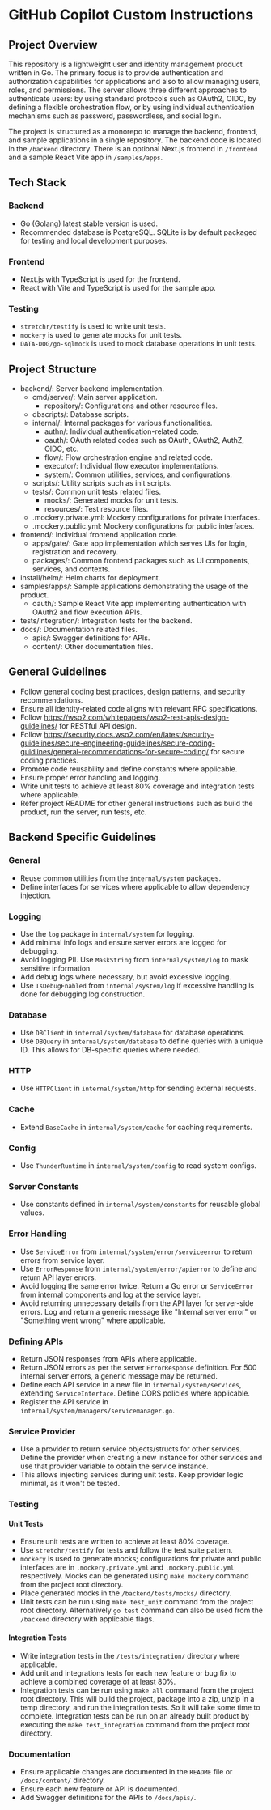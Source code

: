 # GitHub Copilot Custom Instructions

## Project Overview

This repository is a lightweight user and identity management product written in Go. The primary focus is to provide authentication and authorization capabilities for applications and also to allow managing users, roles, and permissions. The server allows three different approaches to authenticate users: by using standard protocols such as OAuth2, OIDC, by defining a flexible orchestration flow, or by using individual authentication mechanisms such as password, passwordless, and social login.

The project is structured as a monorepo to manage the backend, frontend, and sample applications in a single repository. The backend code is located in the `/backend` directory. There is an optional Next.js frontend in `/frontend` and a sample React Vite app in `/samples/apps`.

## Tech Stack

### Backend

- Go (Golang) latest stable version is used.
- Recommended database is PostgreSQL. SQLite is by default packaged for testing and local development purposes.

### Frontend

- Next.js with TypeScript is used for the frontend.
- React with Vite and TypeScript is used for the sample app.

### Testing

- `stretchr/testify` is used to write unit tests.
- `mockery` is used to generate mocks for unit tests.
- `DATA-DOG/go-sqlmock` is used to mock database operations in unit tests.

## Project Structure

- backend/: Server backend implementation.
  - cmd/server/: Main server application.
    - repository/: Configurations and other resource files.
  - dbscripts/: Database scripts.
  - internal/: Internal packages for various functionalities.
    - authn/: Individual authentication-related code.
    - oauth/: OAuth related codes such as OAuth, OAuth2, AuthZ, OIDC, etc.
    - flow/: Flow orchestration engine and related code.
    - executor/: Individual flow executor implementations.
    - system/: Common utilities, services, and configurations.
  - scripts/: Utility scripts such as init scripts.
  - tests/: Common unit tests related files.
    - mocks/: Generated mocks for unit tests.
    - resources/: Test resource files.
  - .mockery.private.yml: Mockery configurations for private interfaces.
  - .mockery.public.yml: Mockery configurations for public interfaces.
- frontend/: Individual frontend application code.
  - apps/gate/: Gate app implementation which serves UIs for login, registration and recovery. 
  - packages/: Common frontend packages such as UI components, services, and contexts.
- install/helm/: Helm charts for deployment.
- samples/apps/: Sample applications demonstrating the usage of the product.
  - oauth/: Sample React Vite app implementing authentication with OAuth2 and flow execution APIs.
- tests/integration/: Integration tests for the backend.
- docs/: Documentation related files.
  - apis/: Swagger definitions for APIs.
  - content/: Other documentation files.

## General Guidelines

- Follow general coding best practices, design patterns, and security recommendations.
- Ensure all identity-related code aligns with relevant RFC specifications.
- Follow https://wso2.com/whitepapers/wso2-rest-apis-design-guidelines/ for RESTful API design.
- Follow https://security.docs.wso2.com/en/latest/security-guidelines/secure-engineering-guidelines/secure-coding-guidlines/general-recommendations-for-secure-coding/ for secure coding practices.
- Promote code reusability and define constants where applicable.
- Ensure proper error handling and logging.
- Write unit tests to achieve at least 80% coverage and integration tests where applicable.
- Refer project README for other general instructions such as build the product, run the server, run tests, etc.

## Backend Specific Guidelines

### General
- Reuse common utilities from the `internal/system` packages.
- Define interfaces for services where applicable to allow dependency injection.

### Logging
- Use the `log` package in `internal/system` for logging.
- Add minimal info logs and ensure server errors are logged for debugging.
- Avoid logging PII. Use `MaskString` from `internal/system/log` to mask sensitive information.
- Add debug logs where necessary, but avoid excessive logging.
- Use `IsDebugEnabled` from `internal/system/log` if excessive handling is done for debugging log construction.

### Database
- Use `DBClient` in `internal/system/database` for database operations.
- Use `DBQuery` in `internal/system/database` to define queries with a unique ID. This allows for DB-specific queries where needed.

### HTTP
- Use `HTTPClient` in `internal/system/http` for sending external requests.

### Cache
- Extend `BaseCache` in `internal/system/cache` for caching requirements.

### Config
- Use `ThunderRuntime` in `internal/system/config` to read system configs.

### Server Constants
- Use constants defined in `internal/system/constants` for reusable global values.

### Error Handling
- Use `ServiceError` from `internal/system/error/serviceerror` to return errors from service layer.
- Use `ErrorResponse` from `internal/system/error/apierror` to define and return API layer errors.
- Avoid logging the same error twice. Return a Go error or `ServiceError` from internal components and log at the service layer.
- Avoid returning unnecessary details from the API layer for server-side errors. Log and return a generic message like "Internal server error" or "Something went wrong" where applicable.

### Defining APIs
- Return JSON responses from APIs where applicable.
- Return JSON errors as per the server `ErrorResponse` definition. For 500 internal server errors, a generic message may be returned.
- Define each API service in a new file in `internal/system/services`, extending `ServiceInterface`. Define CORS policies where applicable.
- Register the API service in `internal/system/managers/servicemanager.go`.

### Service Provider
- Use a provider to return service objects/structs for other services. Define the provider when creating a new instance for other services and use that provider variable to obtain the service instance.
- This allows injecting services during unit tests. Keep provider logic minimal, as it won't be tested.

### Testing

#### Unit Tests
- Ensure unit tests are written to achieve at least 80% coverage.
- Use `stretchr/testify` for tests and follow the test suite pattern.
- `mockery` is used to generate mocks; configurations for private and public interfaces are in `.mockery.private.yml` and `.mockery.public.yml` respectively. Mocks can be generated using `make mockery` command from the project root directory.
- Place generated mocks in the `/backend/tests/mocks/` directory.
- Unit tests can be run using `make test_unit` command from the project root directory. Alternatively `go test` command can also be used from the `/backend` directory with applicable flags.

#### Integration Tests
- Write integration tests in the `/tests/integration/` directory where applicable.
- Add unit and integrations tests for each new feature or bug fix to achieve a combined coverage of at least 80%.
- Integration tests can be run using `make all` command from the project root directory. This will build the project, package into a zip, unzip in a temp directory, and run the integration tests. So it will take some time to complete. Integration tests can be run on an already built product by executing the `make test_integration` command from the project root directory.

### Documentation
- Ensure applicable changes are documented in the `README` file or `/docs/content/` directory.
- Ensure each new feature or API is documented.
- Add Swagger definitions for the APIs to `/docs/apis/`.
